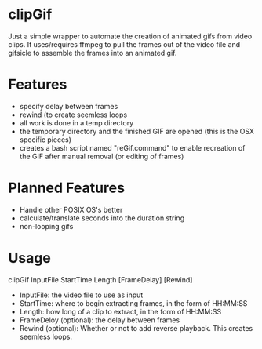 clipGif
=======

Just a simple wrapper to automate the creation of animated gifs from video clips.  It uses/requires ffmpeg to pull the frames out of the video file and gifsicle to assemble the frames into an animated gif.

Features
========

* specify delay between frames
* rewind (to create seemless loops
* all work is done in a temp directory
* the temporary directory and the finished GIF are opened (this is the OSX specific pieces)
* creates a bash script named "reGif.command" to enable recreation of the GIF after manual removal (or editing of frames)

Planned Features
================

* Handle other POSIX OS's better
* calculate/translate seconds into the duration string
* non-looping gifs

Usage
=====

clipGif InputFile StartTime Length [FrameDelay] [Rewind]
* InputFile: the video file to use as input
* StartTime: where to begin extracting frames, in the form of HH:MM:SS
* Length: how long of a clip to extract, in the form of HH:MM:SS
* FrameDeloy (optional): the delay between frames
* Rewind (optional): Whether or not to add reverse playback. This creates seemless loops.

